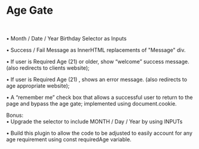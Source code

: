 <h1>Age Gate</h1>
<br>



• Month / Date / Year Birthday Selector as Inputs

• Success / Fail Message as InnerHTML replacements of "Message" div.

• If user is Required Age (21) or older, show “welcome”
success message. (also redirects to clients website);

• If user is Required Age (21) , shows an
error message. (also redirects to age appropriate website);


• A “remember me” check box that allows
a successful user to return to the page
and bypass the age gate; implemented using document.cookie.

Bonus:
<br>
• Upgrade the selector to include MONTH /
Day / Year by using INPUTs

• Build this plugin to allow the code to be
adjusted to easily account for any age
requirement using const requiredAge variable.

